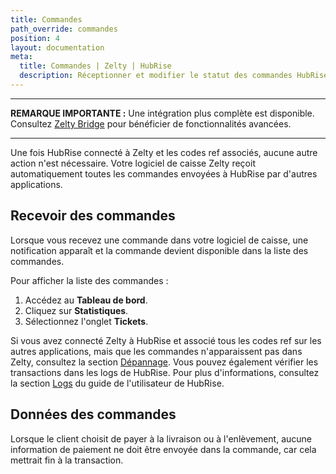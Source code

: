```yaml
---
title: Commandes
path_override: commandes
position: 4
layout: documentation
meta:
  title: Commandes | Zelty | HubRise
  description: Réceptionner et modifier le statut des commandes HubRise reçues dans Zelty. Connectez vos apps et synchronisez vos données.
---
```


---

**REMARQUE IMPORTANTE :** Une intégration plus complète est disponible. Consultez [Zelty Bridge](/apps/zelty-bridge/overview) pour bénéficier de fonctionnalités avancées.

---

Une fois HubRise connecté à Zelty et les codes ref associés, aucune autre action n'est nécessaire. Votre logiciel de caisse Zelty reçoit automatiquement toutes les commandes envoyées à HubRise par d'autres applications.

## Recevoir des commandes

Lorsque vous recevez une commande dans votre logiciel de caisse, une notification apparaît et la commande devient disponible dans la liste des commandes.

Pour afficher la liste des commandes :

1. Accédez au **Tableau de bord**.
1. Cliquez sur **Statistiques**.
1. Sélectionnez l'onglet **Tickets**.

Si vous avez connecté Zelty à HubRise et associé tous les codes ref sur les autres applications, mais que les commandes n'apparaissent pas dans Zelty, consultez la section [Dépannage](/apps/zelty/troubleshooting). Vous pouvez également vérifier les transactions dans les logs de HubRise. Pour plus d'informations, consultez la section [Logs](/docs/data#logs) du guide de l'utilisateur de HubRise.

## Données des commandes

Lorsque le client choisit de payer à la livraison ou à l'enlèvement, aucune information de paiement ne doit être envoyée dans la commande, car cela mettrait fin à la transaction.
